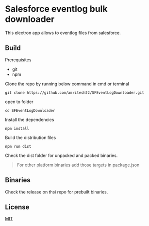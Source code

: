
# Salesforce eventlog bulk downloader

This electron app allows to eventlog files from salesforce.


## Build

Prerequisites 
- git
- npm

Clone the repo by running below command in cmd or terminal

```
git clone https://github.com/amritesh22/SFEventLogDownloader.git
```

open to folder
```
cd SFEventLogDownloader
```

Install the dependencies
```
npm install
```

Build the distribution files 
```
npm run dist
```
Check the dist folder for unpacked and packed binaries.

> For other platform binaries add those targets in package.json



## Binaries

Check the release on thsi repo for prebuilt binaries.
## License

[MIT](https://choosealicense.com/licenses/mit/)

